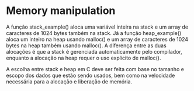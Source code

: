 # Memory manipulation
 
 A função stack_example() aloca uma variável inteira na stack e um array de caracteres de 1024 bytes também na stack. Já a função heap_example() aloca um inteiro na heap usando malloc() e um array de caracteres de 1024 bytes na heap também usando malloc(). A diferença entre as duas alocações é que a stack é gerenciada automaticamente pelo compilador, enquanto a alocação na heap requer o uso explícito de malloc().

A escolha entre stack e heap em C deve ser feita com base no tamanho e escopo dos dados que estão sendo usados, bem como na velocidade necessária para a alocação e liberação de memória.
